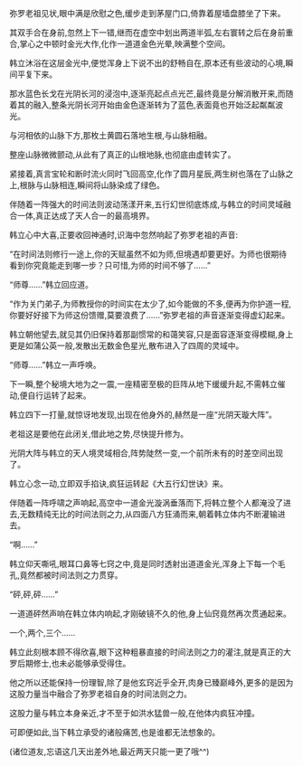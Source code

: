 
弥罗老祖见状,眼中满是欣慰之色,缓步走到茅屋门口,倚靠着屋墙盘膝坐了下来。

其双手合在身前,忽然上下一错,继而在虚空中划出两道半弧,左右寰转之后在身前重合,掌心之中顿时金光大作,化作一道道金色光晕,映满整个空间。

韩立沐浴在这层金光中,便觉浑身上下说不出的舒畅自在,原本还有些波动的心境,瞬间平复下来。

那水蓝色长戈在光阴长河的浸泡中,逐渐亮起点点光芒,最终竟是分解消散开来,而随着其的融入,整条光阴长河开始由金色逐渐转为了蓝色,表面竟也开始泛起粼粼波光。

与河相依的山脉下方,那枚土黄圆石落地生根,与山脉相融。

整座山脉微微颤动,从此有了真正的山根地脉,也彻底由虚转实了。

紧接着,真言宝轮和断时流火同时飞回高空,化作了圆月星辰,两生树也落在了山脉之上,根脉与山脉相连,瞬间将山脉染成了绿色。

伴随着一阵强大的时间法则波动荡漾开来,五行幻世彻底炼成,与韩立的时间灵域融合一体,真正达成了天人合一的最高境界。

韩立心中大喜,正要收回神通时,识海中忽然响起了弥罗老祖的声音:

“在时间法则修行一途上,你的天赋虽然不如为师,但境遇却要更好。为师也很期待看到你究竟能走到哪一步？只可惜,为师的时间不够了……”

“师尊……”韩立回应道。

“作为关门弟子,为师教授你的时间实在太少了,如今能做的不多,便再为你护道一程,你要好好接下为师这份馈赠,莫要浪费了……”弥罗老祖的声音逐渐变得虚幻起来。

韩立朝他望去,就见其仍旧保持着那副惯常的和蔼笑容,只是面容逐渐变得模糊,身上更是如蒲公英一般,发散出无数金色星光,散布进入了四周的灵域中。

“师尊……”韩立一声呼唤。

下一瞬,整个秘境大地为之一震,一座精密至极的巨阵从地下缓缓升起,不需韩立催动,便自行运转了起来。

韩立四下一打量,就惊讶地发现,出现在他身外的,赫然是一座“光阴天璇大阵”。

老祖这是要他在此闭关,借此地之势,尽快提升修为。

光阴大阵与韩立的天人境灵域相合,阵势陡然一变,一个前所未有的时差空间出现了。

韩立心念一动,立即双手掐诀,疯狂运转起《大五行幻世诀》来。

伴随着一阵呼啸之声响起,高空中一道金光漩涡垂落而下,将韩立整个人都淹没了进去,无数精纯无比的时间法则之力,从四面八方狂涌而来,朝着韩立体内不断灌输进去。

“啊……”

韩立仰天嘶吼,眼耳口鼻等七窍之中,竟是同时透射出道道金光,浑身上下每一个毛孔,竟然都被时间法则之力贯穿。

“砰,砰,砰……”

一道道砰然声响在韩立体内响起,才刚破镜不久的他,身上仙窍竟然再次贯通起来。

一个,两个,三个……

韩立此刻根本顾不得欣喜,眼下这种粗暴直接的时间法则之力的灌注,就是真正的大罗后期修士,也未必能够承受得住。

他之所以还能保持一份理智,除了是他玄窍近乎全开,肉身已臻巅峰外,更多的是因为这股力量当中融合了弥罗老祖自身的时间法则之力。

这股力量与韩立本身亲近,才不至于如洪水猛兽一般,在他体内疯狂冲撞。

可即便如此,当下韩立承受的诸般痛苦,也是谁都无法想象的。

(诸位道友,忘语这几天出差外地,最近两天只能一更了哦^^)
